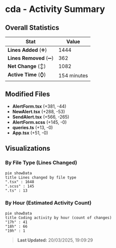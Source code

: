 # cda - Activity Summary 

## Overall Statistics

| Stat                   | Value                                                             |
| ---------------------- | ----------------------------------------------------------------- |
| **Lines Added** (➕)   | 1444                                          |
| **Lines Removed** (➖) | 362                                        |
| **Net Change** (↕)    | 1082                |
| **Active Time** (⌚)   | 154 minutes |


## Modified Files
- **AlertForm.tsx** (+381, -44)
- **NewAlert.tsx** (+288, -53)
- **SendAlert.tsx** (+566, -265)
- **AlertForm.scss** (+145, -0)
- **queries.ts** (+13, -0)
- **App.tsx** (+51, -0)

## Visualizations

### By File Type (Lines Changed)

```mermaid
pie showData
title Lines changed by file type
".tsx" : 1648
".scss" : 145
".ts" : 13
```

### By Hour (Estimated Activity Count)

```mermaid
pie showData
title Coding activity by hour (count of changes)
"17h" : 41
"18h" : 66
"19h" : 1
```


> **Last Updated:** 20/03/2025, 19:09:29